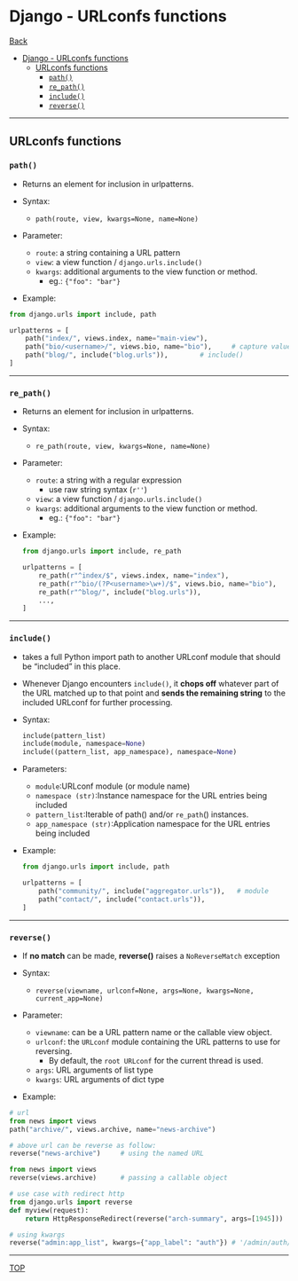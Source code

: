 # Django - URLconfs functions

[Back](../index.md)

- [Django - URLconfs functions](#django---urlconfs-functions)
  - [URLconfs functions](#urlconfs-functions)
    - [`path()`](#path)
    - [`re_path()`](#re_path)
    - [`include()`](#include)
    - [`reverse()`](#reverse)

---

## URLconfs functions

### `path()`

- Returns an element for inclusion in urlpatterns.

- Syntax:

  - `path(route, view, kwargs=None, name=None)`

- Parameter:

  - `route`: a string containing a URL pattern
  - `view`: a view function / `django.urls.include()`
  - `kwargs`: additional arguments to the view function or method.
    - eg.: `{"foo": "bar"}`

- Example:

```py
from django.urls import include, path

urlpatterns = [
    path("index/", views.index, name="main-view"),
    path("bio/<username>/", views.bio, name="bio"),     # capture value passed to view
    path("blog/", include("blog.urls")),        # include()
]
```

---

### `re_path()`

- Returns an element for inclusion in urlpatterns.

- Syntax:

  - `re_path(route, view, kwargs=None, name=None)`

- Parameter:

  - `route`: a string with a regular expression
    - use raw string syntax (`r''`)
  - `view`: a view function / `django.urls.include()`
  - `kwargs`: additional arguments to the view function or method.
    - eg.: `{"foo": "bar"}`

- Example:

  ```py
  from django.urls import include, re_path

  urlpatterns = [
      re_path(r"^index/$", views.index, name="index"),
      re_path(r"^bio/(?P<username>\w+)/$", views.bio, name="bio"),
      re_path(r"^blog/", include("blog.urls")),
      ...,
  ]
  ```

---

### `include()`

- takes a full Python import path to another URLconf module that should be “included” in this place.

- Whenever Django encounters `include()`, it **chops off** whatever part of the URL matched up to that point and **sends the remaining string** to the included URLconf for further processing.

- Syntax:

  ```py
  include(pattern_list)
  include(module, namespace=None)
  include((pattern_list, app_namespace), namespace=None)
  ```

- Parameters:

  - `module`:URLconf module (or module name)
  - `namespace (str)`:Instance namespace for the URL entries being included
  - `pattern_list`:Iterable of path() and/or `re_path`() instances.
  - `app_namespace (str)`:Application namespace for the URL entries being included

- Example:

  ```py
  from django.urls import include, path

  urlpatterns = [
      path("community/", include("aggregator.urls")),   # module
      path("contact/", include("contact.urls")),
  ]
  ```

---

### `reverse()`

- If **no match** can be made, **reverse()** raises a `NoReverseMatch` exception

- Syntax:

  - `reverse(viewname, urlconf=None, args=None, kwargs=None, current_app=None)`

- Parameter:

  - `viewname`: can be a URL pattern name or the callable view object.
  - `urlconf`: the `URLconf` module containing the URL patterns to use for reversing.
    - By default, the `root URLconf` for the current thread is used.
  - `args`: URL arguments of list type
  - `kwargs`: URL arguments of dict type

- Example:

```py
# url
from news import views
path("archive/", views.archive, name="news-archive")

# above url can be reverse as follow:
reverse("news-archive")     # using the named URL

from news import views
reverse(views.archive)      # passing a callable object

# use case with redirect http
from django.urls import reverse
def myview(request):
    return HttpResponseRedirect(reverse("arch-summary", args=[1945]))   # using args to pass value

# using kwargs
reverse("admin:app_list", kwargs={"app_label": "auth"}) # '/admin/auth/'

```

---

[TOP](#django---djangourls)
